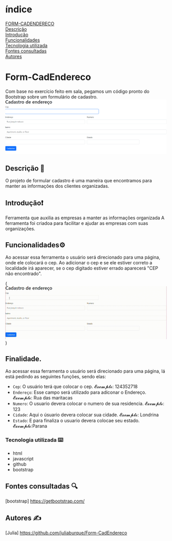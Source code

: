 # índice
[FORM-CADENDERECO](#form-cadendereco)  
[Descrição](#descrição)  
[Introdução](#introdução)  
[Funcionalidades](#funcionalidades)  
[Tecnologia utilizada](#tecnologia-utilizadas)  
[Fontes consultadas](#fontes-consultadas)  
[Autores](#autores)

# Form-CadEndereco
Com base no exercício feito em sala, pegamos um código pronto do Bootstrap sobre um formulário de cadastro.
![image info](img/foto.png)

## Descrição 📝
 O projeto de formular cadastro é uma maneira que encontramos para manter as informações dos clientes organizadas.

## Introdução❗
Ferramenta que auxilia as empresas a manter as informações organizada
A ferramenta foi criadoa para facilitar e ajudar as empresas com suas organizações.

## Funcionalidades⚙️
Ao acessar essa ferramenta o usuário será direcionado para uma página, onde ele colocará o cep. Ao adicionar o cep e se ele estiver correto a localidade irá aparecer, se o cep digitado estiver errado aparecerá "CEP não encontrado".

(![image info](vídeo/v%C3%ADdeo.gif))

## Finalidade.
Ao acessar essa ferramenta o usuário será direcionado para uma página, lá está pedindo as seguintes funções, sendo elas:
- `Cep`: O usuário terá que colocar o cep. 𝓔𝔁𝓮𝓶𝓹𝓵𝓸: 124352718  
- `Endereço`: Esse campo será utilizado para adiconar o Endereço. 𝓔𝔁𝓮𝓶𝓹𝓵𝓸: Rua das maritacas  
- `Numero`: O usuario devera colocar o numero de sua residencia. 𝓔𝔁𝓮𝓶𝓹𝓵𝓸: 123
- `Cidade`: Aqui o úsuario devera colocar sua cidade. 𝓔𝔁𝓮𝓶𝓹𝓵𝓸: Londrina
- `Estado`:  E para finaliza o usuario devera colocae seu estado. 𝓔𝔁𝓮𝓶𝓹𝓵𝓸:Parana


### Tecnologia utilizada ⌨️
* html
* javascript
* github
* bootstrap

## Fontes consultadas 🔍
[bootstrap] https://getbootstrap.com/

## Autores ✍️
[Julia] https://github.com/juliaburque/Form-CadEndereco

